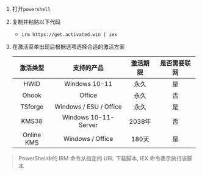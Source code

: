 1. 打开`powershell`
2. 复制并粘贴以下代码
    - `irm https://get.activated.win | iex`
3. 在激活菜单出现后根据选项选择合适的激活方案

    |  激活类型  |       支持的产品       | 激活期限 | 是否需要联网 |
    | :--------: | :--------------------: | :------: | :----------: |
    |    HWID    |     Windows 10-11      |   永久   |      是      |
    |   Ohook    |         Office         |   永久   |      否      |
    |  TSforge   | Windows / ESU / Office |   永久   |      是      |
    |   KMS38    |  Windows 10-11-Server  |  2038年  |      否      |
    | Online KMS |    Windows / Office    |  180天   |      是      |



> PowerShell中的 IRM 命令从指定的 URL 下载脚本, IEX 命令表示执行该脚本
